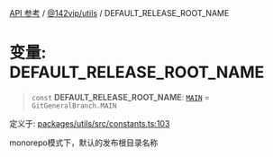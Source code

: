 [API 参考](../../../index.md) / [@142vip/utils](../index.md) / DEFAULT\_RELEASE\_ROOT\_NAME

# 变量: DEFAULT\_RELEASE\_ROOT\_NAME

> `const` **DEFAULT\_RELEASE\_ROOT\_NAME**: [`MAIN`](../enumerations/GitGeneralBranch.md#main) = `GitGeneralBranch.MAIN`

定义于: [packages/utils/src/constants.ts:103](https://github.com/142vip/core-x/blob/a868d72f351cc457f350d05d38d540d6494a8ff2/packages/utils/src/constants.ts#L103)

monorepo模式下，默认的发布根目录名称
